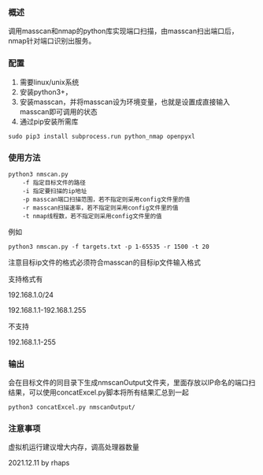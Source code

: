 ### 概述

调用masscan和nmap的python库实现端口扫描，由masscan扫出端口后，nmap针对端口识别出服务。

### 配置

1. 需要linux/unix系统
2. 安装python3+，
3. 安装masscan，并将masscan设为环境变量，也就是设置成直接输入masscan即可调用的状态
4. 通过pip安装所需库

```
sudo pip3 install subprocess.run python_nmap openpyxl
```

 

 

### 使用方法

```
python3 nmscan.py 
	-f 指定目标文件的路径
	-i 指定要扫描的ip地址
	-p masscan端口扫描范围，若不指定则采用config文件里的值
	-r masscan扫描速率，若不指定则采用config文件里的值
	-t nmap线程数，若不指定则采用config文件里的值
```

例如

```
python3 nmscan.py -f targets.txt -p 1-65535 -r 1500 -t 20

```

注意目标ip文件的格式必须符合masscan的目标ip文件输入格式

支持格式有

192.168.1.0/24

192.168.1.1-192.168.1.255

不支持

192.168.1.1-255





### 输出

 会在目标文件的同目录下生成nmscanOutput文件夹，里面存放以IP命名的端口扫结果，可以使用concatExcel.py脚本将所有结果汇总到一起

```
python3 concatExcel.py nmscanOutput/
```



### 注意事项

虚拟机运行建议增大内存，调高处理器数量

2021.12.11 by rhaps

 
